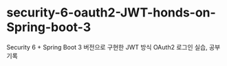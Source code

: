 # security-6-oauth2-JWT-honds-on-Spring-boot-3
Security 6 + Spring Boot 3 버전으로 구현한 JWT 방식 OAuth2 로그인 실습, 공부 기록
